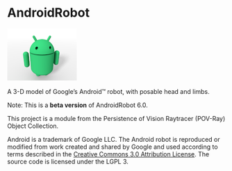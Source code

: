 # AndroidRobot

![Thumbnail](androidrobot_thumbnail.png)

A 3-D model of Google’s Android™ robot, with posable head and limbs.

Note: This is a **beta version** of AndroidRobot 6.0.

This project is a module from the Persistence of Vision Raytracer (POV-Ray) Object Collection.

Android is a trademark of Google LLC. The Android robot is reproduced or modified from work created and shared by Google and used according to terms described in the [Creative Commons 3.0 Attribution License](https://creativecommons.org/licenses/by/3.0/). The source code is licensed under the LGPL 3.
